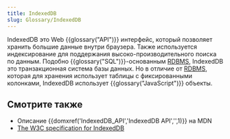 ```yaml
---
title: IndexedDB
slug: Glossary/IndexedDB
---
```


IndexedDB это Web {{glossary("API")}} интерфейс, который позволяет хранить большие данные внутри браузера. Также используется индексирование для поддержания высоко-производительного поиска по данным. Подобно {{glossary("SQL")}}-основанным [RDBMS](https://ru.wikipedia.org/?oldid=105906743), IndexedDB это транзакционная система базы данных. Но в отличие от [RDBMS](https://ru.wikipedia.org/?oldid=105906743), которая для хранения использует таблицы с фиксированными колонками, IndexedDB использует {{glossary("JavaScript")}} объекты.

## Смотрите также

- Описание {{domxref('IndexedDB_API','IndexedDB API','',1)}} на MDN
- [The W3C specification for IndexedDB](http://w3c.github.io/IndexedDB/)
